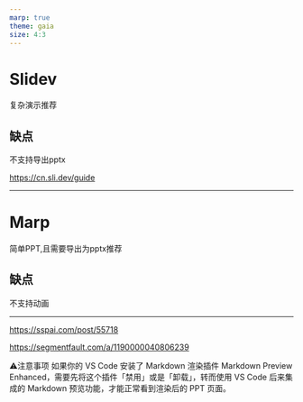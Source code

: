 ```yaml
---
marp: true
theme: gaia
size: 4:3
---
```



# Slidev
复杂演示推荐
## 缺点
不支持导出pptx

https://cn.sli.dev/guide

---
# Marp
简单PPT,且需要导出为pptx推荐
## 缺点
不支持动画

---
https://sspai.com/post/55718

https://segmentfault.com/a/1190000040806239

⚠️注意事项
如果你的 VS Code 安装了 Markdown 渲染插件 Markdown Preview Enhanced，需要先将这个插件「禁用」或是「卸载」，转而使用 VS Code 后来集成的 Markdown 预览功能，才能正常看到渲染后的 PPT 页面。